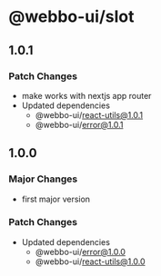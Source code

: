# @webbo-ui/slot

## 1.0.1

### Patch Changes

- make works with nextjs app router
- Updated dependencies
  - @webbo-ui/react-utils@1.0.1
  - @webbo-ui/error@1.0.1

## 1.0.0

### Major Changes

- first major version

### Patch Changes

- Updated dependencies
  - @webbo-ui/error@1.0.0
  - @webbo-ui/react-utils@1.0.0
